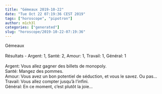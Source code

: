 ```yaml
---
title: "Gémeaux 2019-10-22"
date: "Tue Oct 22 07:19:36 CEST 2019"
tags: ["horoscope", "pipotron"]
author: m1ch3l
categories: ["generated"]
slug: "horoscope/2019-10-22-07:19:36"
---
```


Gémeaux<br>
<br>
Résultats - Argent: 1, Santé: 2, Amour: 1, Travail: 1, Général: 1<br>
<br>
Argent:  Vous allez gagner des billets de monopoly. <br>
Santé:   Mangez des pommes. <br>
Amour:   Vous avez un bon potentiel de séduction, et vous le savez. Ou pas...<br>
Travail: Vous allez compter jusqu’à l’infini. <br>
Général: En ce moment, c’est plutôt la joie...<br>
